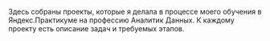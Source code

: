 Здесь собраны проекты, которые я делала в процессе моего обучения в Яндекс.Практикуме на профессию Аналитик Данных. К каждому проекту есть описание задач и требуемых этапов.
